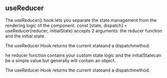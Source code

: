 ## useReducer 
The useReducer() hook lets you separate the state management from the rendering logic of the component. const [state, dispatch] = useReducer(reducer, initialState) accepts 2 arguments: the reducer function and the initial state.

The useReducer Hook returns the current stateand a dispatchmethod.

he reducer function contains your custom state logic and the initialStatecan be a simple value but generally will contain an object.

The useReducer Hook returns the current stateand a dispatchmethod.
